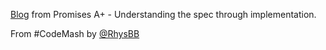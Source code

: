 [Blog](http://modernjavascript.blogspot.com/2014/01/promisesa-understanding-spec-through.html) from Promises A+ - Understanding the spec through implementation.

From #CodeMash by [@RhysBB](http://twitter.com/RhysBB)
